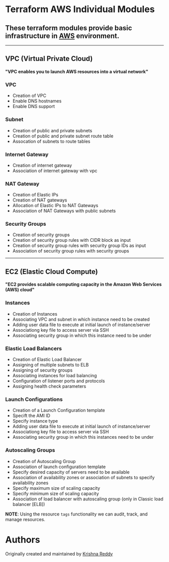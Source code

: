 Terraform AWS Individual Modules
=================================
## These terraform modules provide basic infrastructure in [AWS](https://aws.amazon.com) environment.
---------------------------------
## VPC (Virtual Private Cloud)
#### "VPC enables you to launch AWS resources into a virtual network"

### VPC
- Creation of VPC
- Enable DNS hostnames
- Enable DNS support
### Subnet
- Creation of public and private subnets
- Creation of public and private subnet route table
- Assocation of subnets to route tables
### Internet Gateway
- Creation of internet gateway
- Association of internet gateway with vpc
### NAT Gateway
- Creation of Elastic IPs
- Creation of NAT gateways
- Allocation of Elastic IPs to NAT Gateways
- Association of NAT Gateways with public subnets
### Security Groups
- Creation of security groups
- Creation of security group rules with CIDR block as input
- Creation of security group rules with security group IDs as input
- Association of security group rules with security groups
---------------------------------------------------------------------
## EC2 (Elastic Cloud Compute)
#### "EC2 provides scalable computing capacity in the Amazon Web Services (AWS) cloud"

### Instances
- Creation of Instances
- Associating VPC and subnet in which instance need to be created
- Adding user data file to execute at initial launch of instance/server
- Associationg key file to access server via SSH
- Associating security group in which this instance need to be under
### Elastic Load Balancers
- Creation of Elastic Load Balancer
- Assigning of multiple subnets to ELB
- Assigning of security groups
- Associating instances for load balancing
- Configuration of listener ports and protocols
- Assigning health check parameters
### Launch Configurations
- Creation of a Launch Configuration template
- Specift the AMI ID
- Specify instance type
- Adding user data file to execute at initial launch of instance/server
- Associationg key file to access server via SSH
- Associating security group in which this instances need to be under
### Autoscaling Groups
- Creation of Autoscaling Group
- Association of launch configuration template
- Specify desired capacity of servers need to be available
- Association of availability zones or association of subnets to specify availability zones
- Specify maximum size of scaling capacity
- Specify minimum size of scaling capacity
- Association of load balancer with autoscaling group (only in Classic load balancer [ELB])

**NOTE**: Using the resource `tags` functionality we can audit, track, and manage resources. 

Authors
=======

Originally created and maintained by [Krishna Reddy](https://github.com/krish143434)

